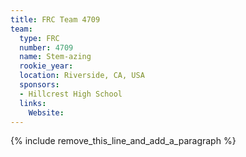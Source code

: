 ```yaml
---
title: FRC Team 4709
team:
  type: FRC
  number: 4709
  name: Stem-azing
  rookie_year:
  location: Riverside, CA, USA
  sponsors:
  - Hillcrest High School
  links:
    Website:
---
```


{% include remove_this_line_and_add_a_paragraph %}